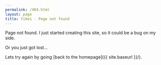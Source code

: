 ```yaml
---
permalink: /404.html
layout: page
title: Yikes - Page not found
---
```


Page not found. I just started creating this site, so it could be a bug on my side.

Or you just got lost...

Lets try again by going [back to the homepage]({{ site.baseurl }}/).

